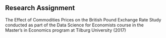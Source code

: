 ## Research Assignment

The Effect of Commodities Prices on the British Pound Exchange Rate
Study  conducted as part of the Data Science for Economists course in the Master’s in Economics program at Tilburg University (2017)
